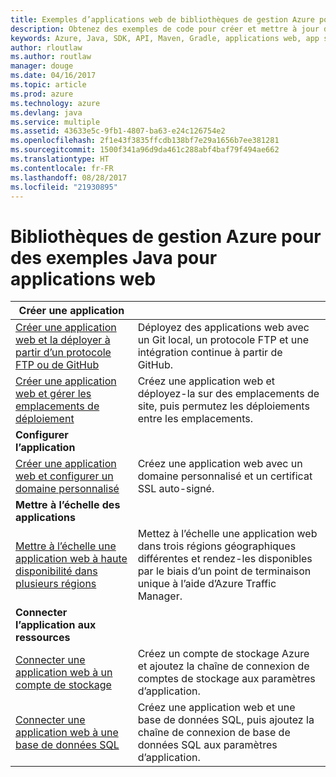 ```yaml
---
title: Exemples d’applications web de bibliothèques de gestion Azure pour Java
description: Obtenez des exemples de code pour créer et mettre à jour des applications web Azure hébergées dans App Service à l’aide des bibliothèques de gestion Azure pour Java.
keywords: Azure, Java, SDK, API, Maven, Gradle, applications web, app service
author: rloutlaw
ms.author: routlaw
manager: douge
ms.date: 04/16/2017
ms.topic: article
ms.prod: azure
ms.technology: azure
ms.devlang: java
ms.service: multiple
ms.assetid: 43633e5c-9fb1-4807-ba63-e24c126754e2
ms.openlocfilehash: 2f1e43f3835ffcdb138bf7e29a1656b7ee381281
ms.sourcegitcommit: 1500f341a96d9da461c288abf4baf79f494ae662
ms.translationtype: HT
ms.contentlocale: fr-FR
ms.lasthandoff: 08/28/2017
ms.locfileid: "21930895"
---
```

# <a name="azure-management-libraries-for-java-samples-for-web-apps"></a>Bibliothèques de gestion Azure pour des exemples Java pour applications web

| **Créer une application** ||
|---|---|
| [Créer une application web et la déployer à partir d’un protocole FTP ou de GitHub][1] | Déployez des applications web avec un Git local, un protocole FTP et une intégration continue à partir de GitHub. |
| [Créer une application web et gérer les emplacements de déploiement][2] | Créez une application web et déployez-la sur des emplacements de site, puis permutez les déploiements entre les emplacements. |
| **Configurer l’application** ||
| [Créer une application web et configurer un domaine personnalisé][3] | Créez une application web avec un domaine personnalisé et un certificat SSL auto-signé. |
| **Mettre à l’échelle des applications** ||
| [Mettre à l’échelle une application web à haute disponibilité dans plusieurs régions][4] | Mettez à l’échelle une application web dans trois régions géographiques différentes et rendez-les disponibles par le biais d’un point de terminaison unique à l’aide d’Azure Traffic Manager. | 
| **Connecter l’application aux ressources** ||
| [Connecter une application web à un compte de stockage][5] | Créez un compte de stockage Azure et ajoutez la chaîne de connexion de comptes de stockage aux paramètres d’application. |
| [Connecter une application web à une base de données SQL][6] | Créez une application web et une base de données SQL, puis ajoutez la chaîne de connexion de base de données SQL aux paramètres d’application. |

[1]: java-sdk-configure-webapp-sources.md
[2]: https://azure.microsoft.com/resources/samples/app-service-java-manage-staging-and-production-slots-for-web-apps/
[3]: https://azure.microsoft.com/resources/samples/app-service-java-manage-web-apps-with-custom-domains/
[4]: https://azure.microsoft.com/resources/samples/app-service-java-scale-web-apps-on-linux/
[5]: https://azure.microsoft.com/resources/samples/app-service-java-manage-storage-connections-for-web-apps/
[6]: https://azure.microsoft.com/resources/samples/app-service-java-manage-data-connections-for-web-apps/